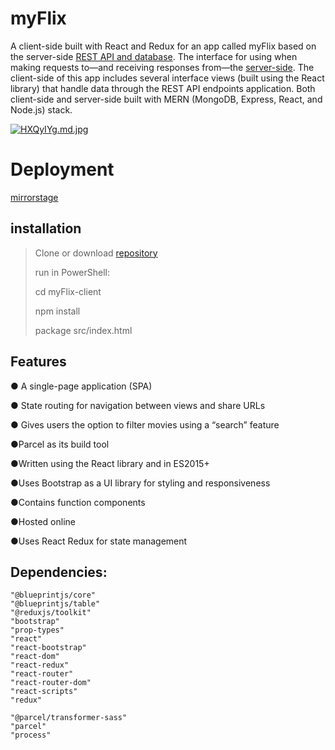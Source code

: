 # myFlix
A client-side built with React and Redux for an app called myFlix based on the server-side [REST API and database](https://github.com/kamilaut/movie_api).
The interface for using when making requests to—and receiving responses from—the [server-side](https://github.com/kamilaut/movie_api). The
client-side of this app includes several interface views (built using the React library) that handle data through the REST API endpoints
application. Both client-side and server-side built with MERN (MongoDB, Express, React, and Node.js) stack.

<a href="https://freeimage.host/i/HXQyIYg"><img src="https://iili.io/HXQyIYg.md.jpg" alt="HXQyIYg.md.jpg" border="0"></a>

# Deployment 
[mirrorstage](https://mirror-stage.netlify.app/)

## installation 
>Clone or download [repository](https://github.com/kamilaut/myFlix-client.git)
>
>run in PowerShell:
>
>cd myFlix-client 
>
>npm install
>
>package src/index.html

## Features 
<p>● A single-page application (SPA)</p>
<p>● State routing for navigation between views and share URLs</p>
<p>● Gives users the option to filter movies using a “search” feature</p>
<p>●Parcel as its build tool</p>
<p>●Written using the React library and in ES2015+</p>
<p>●Uses Bootstrap as a UI library for styling and responsiveness</p>
<p>●Contains function components</p>
<p>●Hosted online</p>
<p>●Uses React Redux for state management </p>


## Dependencies:
    "@blueprintjs/core" 
    "@blueprintjs/table" 
    "@reduxjs/toolkit" 
    "bootstrap" 
    "prop-types" 
    "react" 
    "react-bootstrap" 
    "react-dom" 
    "react-redux" 
    "react-router" 
    "react-router-dom" 
    "react-scripts" 
    "redux" 

    "@parcel/transformer-sass" 
    "parcel" 
    "process" 
    
    
